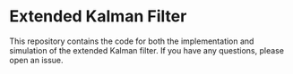 
# Extended Kalman Filter

This repository contains the code for both the implementation and simulation of the extended Kalman filter. If you have any questions, please open an issue. 